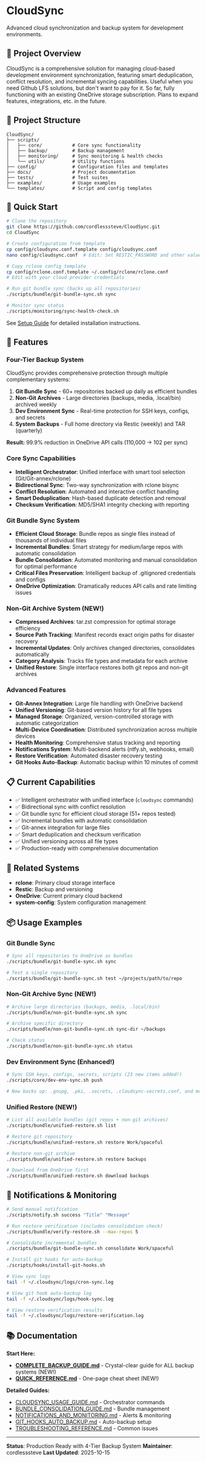 # CloudSync

Advanced cloud synchronization and backup system for development environments.

## 🎯 Project Overview

CloudSync is a comprehensive solution for managing cloud-based development environment synchronization, featuring smart deduplication, conflict resolution, and incremental syncing capabilities. Useful when you need Github LFS solutions, but don't want to pay for it. So far, fully functioning with an existing OneDrive storage subscription. Plans to expand features, integrations, etc. in the future.

## 📁 Project Structure

```
CloudSync/
├── scripts/
│   ├── core/           # Core sync functionality
│   ├── backup/         # Backup management
│   ├── monitoring/     # Sync monitoring & health checks
│   └── utils/          # Utility functions
├── config/             # Configuration files and templates
├── docs/               # Project documentation
├── tests/              # Test suites
├── examples/           # Usage examples
└── templates/          # Script and config templates
```

## 🚀 Quick Start

```bash
# Clone the repository
git clone https://github.com/cordlesssteve/CloudSync.git
cd CloudSync

# Create configuration from template
cp config/cloudsync.conf.template config/cloudsync.conf
nano config/cloudsync.conf  # Edit: Set RESTIC_PASSWORD and other values

# Copy rclone config template
cp config/rclone.conf.template ~/.config/rclone/rclone.conf
# Edit with your cloud provider credentials

# Run git bundle sync (backs up all repositories)
./scripts/bundle/git-bundle-sync.sh sync

# Monitor sync status
./scripts/monitoring/sync-health-check.sh
```

See [Setup Guide](docs/reference/03-development/setup-guide.md) for detailed installation instructions.

## 🔧 Features

### Four-Tier Backup System
CloudSync provides comprehensive protection through multiple complementary systems:

1. **Git Bundle Sync** - 60+ repositories backed up daily as efficient bundles
2. **Non-Git Archives** - Large directories (backups, media, .local/bin) archived weekly
3. **Dev Environment Sync** - Real-time protection for SSH keys, configs, and secrets
4. **System Backups** - Full home directory via Restic (weekly) and TAR (quarterly)

**Result:** 99.9% reduction in OneDrive API calls (110,000 → 102 per sync)

### Core Sync Capabilities
- **Intelligent Orchestrator**: Unified interface with smart tool selection (Git/Git-annex/rclone)
- **Bidirectional Sync**: Two-way synchronization with rclone bisync
- **Conflict Resolution**: Automated and interactive conflict handling
- **Smart Deduplication**: Hash-based duplicate detection and removal
- **Checksum Verification**: MD5/SHA1 integrity checking with reporting

### Git Bundle Sync System
- **Efficient Cloud Storage**: Bundle repos as single files instead of thousands of individual files
- **Incremental Bundles**: Smart strategy for medium/large repos with automatic consolidation
- **Bundle Consolidation**: Automated monitoring and manual consolidation for optimal performance
- **Critical Files Preservation**: Intelligent backup of .gitignored credentials and configs
- **OneDrive Optimization**: Dramatically reduces API calls and rate limiting issues

### Non-Git Archive System (NEW!)
- **Compressed Archives**: tar.zst compression for optimal storage efficiency
- **Source Path Tracking**: Manifest records exact origin paths for disaster recovery
- **Incremental Updates**: Only archives changed directories, consolidates automatically
- **Category Analysis**: Tracks file types and metadata for each archive
- **Unified Restore**: Single interface restores both git repos and non-git archives

### Advanced Features
- **Git-Annex Integration**: Large file handling with OneDrive backend
- **Unified Versioning**: Git-based version history for all file types
- **Managed Storage**: Organized, version-controlled storage with automatic categorization
- **Multi-Device Coordination**: Distributed synchronization across multiple devices
- **Health Monitoring**: Comprehensive status tracking and reporting
- **Notifications System**: Multi-backend alerts (ntfy.sh, webhooks, email)
- **Restore Verification**: Automated disaster recovery testing
- **Git Hooks Auto-Backup**: Automatic backup within 10 minutes of commit

## 📋 Current Capabilities

- ✅ Intelligent orchestrator with unified interface (`cloudsync` commands)
- ✅ Bidirectional sync with conflict resolution
- ✅ Git bundle sync for efficient cloud storage (51+ repos tested)
- ✅ Incremental bundles with automatic consolidation
- ✅ Git-annex integration for large files
- ✅ Smart deduplication and checksum verification
- ✅ Unified versioning across all file types
- ✅ Production-ready with comprehensive documentation

## 🔗 Related Systems

- **rclone**: Primary cloud storage interface
- **Restic**: Backup and versioning
- **OneDrive**: Current primary cloud backend
- **system-config**: System configuration management

## 📦 Usage Examples

### Git Bundle Sync
```bash
# Sync all repositories to OneDrive as bundles
./scripts/bundle/git-bundle-sync.sh sync

# Test a single repository
./scripts/bundle/git-bundle-sync.sh test ~/projects/path/to/repo
```

### Non-Git Archive Sync (NEW!)
```bash
# Archive large directories (backups, media, .local/bin)
./scripts/bundle/non-git-bundle-sync.sh sync

# Archive specific directory
./scripts/bundle/non-git-bundle-sync.sh sync-dir ~/backups

# Check status
./scripts/bundle/non-git-bundle-sync.sh status
```

### Dev Environment Sync (Enhanced!)
```bash
# Sync SSH keys, configs, secrets, scripts (23 new items added!)
./scripts/core/dev-env-sync.sh push

# Now backs up: .gnupg, .pki, .secrets, .cloudsync-secrets.conf, and more
```

### Unified Restore (NEW!)
```bash
# List all available bundles (git repos + non-git archives)
./scripts/bundle/unified-restore.sh list

# Restore git repository
./scripts/bundle/unified-restore.sh restore Work/spaceful

# Restore non-git archive
./scripts/bundle/unified-restore.sh restore backups

# Download from OneDrive first
./scripts/bundle/unified-restore.sh download backups
```

## 🔔 Notifications & Monitoring

```bash
# Send manual notification
./scripts/notify.sh success "Title" "Message"

# Run restore verification (includes consolidation check)
./scripts/bundle/verify-restore.sh --max-repos 5

# Consolidate incremental bundles
./scripts/bundle/git-bundle-sync.sh consolidate Work/spaceful

# Install git hooks for auto-backup
./scripts/hooks/install-git-hooks.sh

# View sync logs
tail -f ~/.cloudsync/logs/cron-sync.log

# View git hook auto-backup log
tail -f ~/.cloudsync/logs/hook-sync.log

# View restore verification results
tail -f ~/.cloudsync/logs/restore-verification.log
```

## 📚 Documentation

**Start Here:**
- **[COMPLETE_BACKUP_GUIDE.md](./docs/COMPLETE_BACKUP_GUIDE.md)** - Crystal-clear guide for ALL backup systems (NEW!)
- **[QUICK_REFERENCE.md](./docs/QUICK_REFERENCE_CHEATSHEET.md)** - One-page cheat sheet (NEW!)

**Detailed Guides:**
- [CLOUDSYNC_USAGE_GUIDE.md](./docs/CLOUDSYNC_USAGE_GUIDE.md) - Orchestrator commands
- [BUNDLE_CONSOLIDATION_GUIDE.md](./docs/BUNDLE_CONSOLIDATION_GUIDE.md) - Bundle management
- [NOTIFICATIONS_AND_MONITORING.md](./docs/NOTIFICATIONS_AND_MONITORING.md) - Alerts & monitoring
- [GIT_HOOKS_AUTO_BACKUP.md](./docs/GIT_HOOKS_AUTO_BACKUP.md) - Auto-backup setup
- [TROUBLESHOOTING_REFERENCE.md](./docs/TROUBLESHOOTING_REFERENCE.md) - Common issues

---

**Status**: Production Ready with 4-Tier Backup System
**Maintainer**: cordlesssteve
**Last Updated**: 2025-10-15
